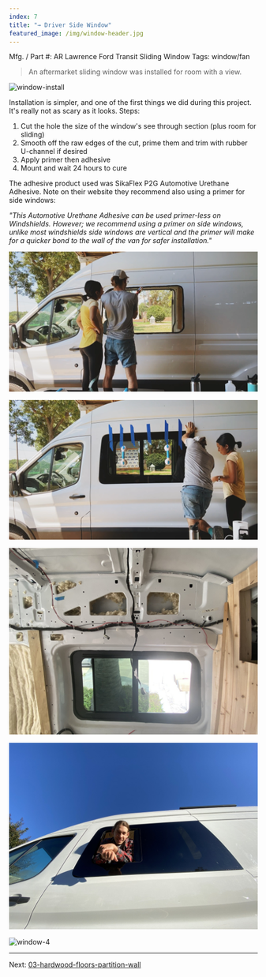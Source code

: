 ```yaml
---
index: 7
title: "→ Driver Side Window"
featured_image: /img/window-header.jpg
---
```


Mfg. / Part #: AR Lawrence Ford Transit Sliding Window
Tags: window/fan

> An aftermarket sliding window was installed for room with a view.

![window-install](img/window-install.gif)

Installation is simpler, and one of the first things we did during this project. It's really not as scary as it looks. Steps:
1. Cut the hole the size of the window's see through section (plus room for sliding)
2. Smooth off the raw edges of the cut, prime them and trim with rubber U-channel if desired
3. Apply primer then adhesive
4. Mount and wait 24 hours to cure

The adhesive product used was SikaFlex P2G Automotive Urethane Adhesive. Note on their website they recommend also using a primer for side windows:

*"This Automotive Urethane Adhesive can be used primer-less on Windshields. However; we recommend using a primer on side windows, unlike most windshields side windows are vertical and the primer will make for a quicker bond to the wall of the van for safer installation."* 

![window-1](img/window-1.png)

![window-2](img/window-2.png)

![IMG_1344](img/IMG_1344.jpg)

![window-3](img/window-3.jpg)

![window-4](img/window-4.jpg)

---

Next:  [03-hardwood-floors-partition-wall](03-hardwood-floors-partition-wall.md)